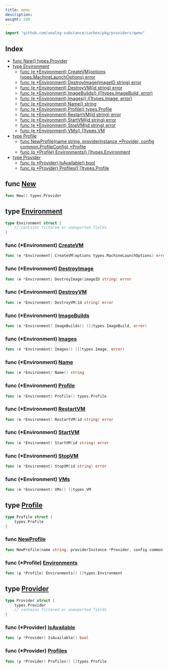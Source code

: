 ```yaml
---
title: qemu
description: 
weight: 200
---
```



```go
import "github.com/analog-substance/carbon/pkg/providers/qemu"
```

## Index

- [func New\(\) types.Provider](<#New>)
- [type Environment](<#Environment>)
  - [func \(e \*Environment\) CreateVM\(options types.MachineLaunchOptions\) error](<#Environment.CreateVM>)
  - [func \(e \*Environment\) DestroyImage\(imageID string\) error](<#Environment.DestroyImage>)
  - [func \(e \*Environment\) DestroyVM\(id string\) error](<#Environment.DestroyVM>)
  - [func \(e \*Environment\) ImageBuilds\(\) \(\[\]types.ImageBuild, error\)](<#Environment.ImageBuilds>)
  - [func \(e \*Environment\) Images\(\) \(\[\]types.Image, error\)](<#Environment.Images>)
  - [func \(e \*Environment\) Name\(\) string](<#Environment.Name>)
  - [func \(e \*Environment\) Profile\(\) types.Profile](<#Environment.Profile>)
  - [func \(e \*Environment\) RestartVM\(id string\) error](<#Environment.RestartVM>)
  - [func \(e \*Environment\) StartVM\(id string\) error](<#Environment.StartVM>)
  - [func \(e \*Environment\) StopVM\(id string\) error](<#Environment.StopVM>)
  - [func \(e \*Environment\) VMs\(\) \[\]types.VM](<#Environment.VMs>)
- [type Profile](<#Profile>)
  - [func NewProfile\(name string, providerInstance \*Provider, config common.ProfileConfig\) \*Profile](<#NewProfile>)
  - [func \(p \*Profile\) Environments\(\) \[\]types.Environment](<#Profile.Environments>)
- [type Provider](<#Provider>)
  - [func \(p \*Provider\) IsAvailable\(\) bool](<#Provider.IsAvailable>)
  - [func \(p \*Provider\) Profiles\(\) \[\]types.Profile](<#Provider.Profiles>)


<a name="New"></a>
## func [New](<https://github.com/analog-substance/carbon/blob/main/pkg/providers/qemu/provider.go#L19>)

```go
func New() types.Provider
```



<a name="Environment"></a>
## type [Environment](<https://github.com/analog-substance/carbon/blob/main/pkg/providers/qemu/environment.go#L13-L17>)



```go
type Environment struct {
    // contains filtered or unexported fields
}
```

<a name="Environment.CreateVM"></a>
### func \(\*Environment\) [CreateVM](<https://github.com/analog-substance/carbon/blob/main/pkg/providers/qemu/environment.go#L86>)

```go
func (e *Environment) CreateVM(options types.MachineLaunchOptions) error
```



<a name="Environment.DestroyImage"></a>
### func \(\*Environment\) [DestroyImage](<https://github.com/analog-substance/carbon/blob/main/pkg/providers/qemu/environment.go#L82>)

```go
func (e *Environment) DestroyImage(imageID string) error
```



<a name="Environment.DestroyVM"></a>
### func \(\*Environment\) [DestroyVM](<https://github.com/analog-substance/carbon/blob/main/pkg/providers/qemu/environment.go#L74>)

```go
func (e *Environment) DestroyVM(id string) error
```



<a name="Environment.ImageBuilds"></a>
### func \(\*Environment\) [ImageBuilds](<https://github.com/analog-substance/carbon/blob/main/pkg/providers/qemu/environment.go#L106>)

```go
func (e *Environment) ImageBuilds() ([]types.ImageBuild, error)
```



<a name="Environment.Images"></a>
### func \(\*Environment\) [Images](<https://github.com/analog-substance/carbon/blob/main/pkg/providers/qemu/environment.go#L110>)

```go
func (e *Environment) Images() ([]types.Image, error)
```



<a name="Environment.Name"></a>
### func \(\*Environment\) [Name](<https://github.com/analog-substance/carbon/blob/main/pkg/providers/qemu/environment.go#L19>)

```go
func (e *Environment) Name() string
```



<a name="Environment.Profile"></a>
### func \(\*Environment\) [Profile](<https://github.com/analog-substance/carbon/blob/main/pkg/providers/qemu/environment.go#L23>)

```go
func (e *Environment) Profile() types.Profile
```



<a name="Environment.RestartVM"></a>
### func \(\*Environment\) [RestartVM](<https://github.com/analog-substance/carbon/blob/main/pkg/providers/qemu/environment.go#L65>)

```go
func (e *Environment) RestartVM(id string) error
```



<a name="Environment.StartVM"></a>
### func \(\*Environment\) [StartVM](<https://github.com/analog-substance/carbon/blob/main/pkg/providers/qemu/environment.go#L47>)

```go
func (e *Environment) StartVM(id string) error
```



<a name="Environment.StopVM"></a>
### func \(\*Environment\) [StopVM](<https://github.com/analog-substance/carbon/blob/main/pkg/providers/qemu/environment.go#L56>)

```go
func (e *Environment) StopVM(id string) error
```



<a name="Environment.VMs"></a>
### func \(\*Environment\) [VMs](<https://github.com/analog-substance/carbon/blob/main/pkg/providers/qemu/environment.go#L27>)

```go
func (e *Environment) VMs() []types.VM
```



<a name="Profile"></a>
## type [Profile](<https://github.com/analog-substance/carbon/blob/main/pkg/providers/qemu/profile.go#L10-L12>)



```go
type Profile struct {
    types.Profile
}
```

<a name="NewProfile"></a>
### func [NewProfile](<https://github.com/analog-substance/carbon/blob/main/pkg/providers/qemu/profile.go#L14>)

```go
func NewProfile(name string, providerInstance *Provider, config common.ProfileConfig) *Profile
```



<a name="Profile.Environments"></a>
### func \(\*Profile\) [Environments](<https://github.com/analog-substance/carbon/blob/main/pkg/providers/qemu/profile.go#L20>)

```go
func (p *Profile) Environments() []types.Environment
```



<a name="Provider"></a>
## type [Provider](<https://github.com/analog-substance/carbon/blob/main/pkg/providers/qemu/provider.go#L10-L13>)



```go
type Provider struct {
    types.Provider
    // contains filtered or unexported fields
}
```

<a name="Provider.IsAvailable"></a>
### func \(\*Provider\) [IsAvailable](<https://github.com/analog-substance/carbon/blob/main/pkg/providers/qemu/provider.go#L26>)

```go
func (p *Provider) IsAvailable() bool
```



<a name="Provider.Profiles"></a>
### func \(\*Provider\) [Profiles](<https://github.com/analog-substance/carbon/blob/main/pkg/providers/qemu/provider.go#L31>)

```go
func (p *Provider) Profiles() []types.Profile
```



